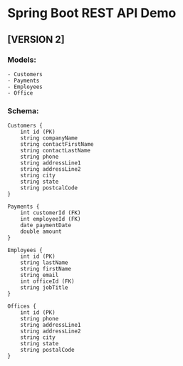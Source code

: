 # Spring Boot REST API Demo
## [VERSION 2]

### Models:
    - Customers
    - Payments
    - Employees
    - Office

### Schema:
    Customers {
        int id (PK)
        string companyName
        string contactFirstName
        string contactLastName
        string phone
        string addressLine1
        string addressLine2
        string city
        string state
        string postcalCode
    }

    Payments {
        int customerId (FK)
        int employeeId (FK)
        date paymentDate
        double amount
    }

    Employees {
        int id (PK)
        string lastName
        string firstName
        string email
        int officeId (FK)
        string jobTitle
    }

    Offices {
        int id (PK)
        string phone
        string addressLine1
        string addressLine2
        string city
        string state
        string postalCode
    }
